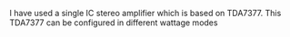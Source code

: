 I have used a single IC stereo amplifier which is based on TDA7377. This TDA7377 can be configured in different wattage modes
